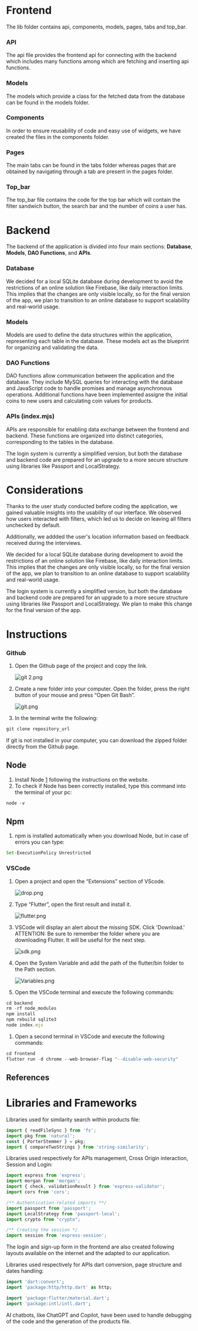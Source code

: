 # Frontend

The lib folder contains api, components, models, pages, tabs and top_bar. 

### API

The api file provides the frontend api for connecting with the backend which includes many functions among which are fetching and inserting api functions. 

### Models

The models which provide a class for the fetched data from the  database can be found in the models folder. 

### Components

In order to ensure reusability of code and easy use of widgets, we have created the files in the components folder. 

### Pages

The main tabs can be found in the tabs folder whereas pages that are obtained by navigating through a tab are present in the pages folder.  

### Top_bar

The top_bar file contains the code for the top bar which will contain the filter sandwich button, the search bar and the number of coins a user has.

# Backend

The backend of the application is divided into four main sections: **Database**, **Models**, **DAO Functions**, and **APIs**.

### **Database**

We decided for a local SQLite database during development to avoid the restrictions of an online solution like Firebase, like daily interaction limits. This implies that the changes are only visible locally, so for the final version of the app, we plan to transition to an online database to support scalability and real-world usage.

### Models

Models are used to define the data structures within the application, representing each table in the database. These models act as the blueprint for organizing and validating the data.

### **DAO Functions**

DAO functions allow communication between the application and the database. They include MySQL queries for interacting with the database and JavaScript code to handle promises and manage asynchronous operations. Additional functions have been implemented assigne the initial coins to new users and calculating coin values for products.

### **APIs (index.mjs)**

APIs are responsible for enabling data exchange between the frontend and backend. These functions are organized into distinct categories, corresponding to the tables in the database.

The login system is currently a simplified version, but both the database and backend code are prepared for an upgrade to a more secure structure using libraries like Passport and LocalStrategy.

# Considerations

Thanks to the user study conducted before coding the application, we gained valuable insights into the usability of our interface. We observed how users interacted with filters, which led us to decide on leaving all filters unchecked by default.

Additionally, we addded the user's location information based on feedback received during the interviews.

We decided for a local SQLite database during development to avoid the restrictions of an online solution like Firebase, like daily interaction limits. This implies that the changes are only visible locally, so for the final version of the app, we plan to transition to an online database to support scalability and real-world usage.

The login system is currently a simplified version, but both the database and backend code are prepared for an upgrade to a more secure structure using libraries like Passport and LocalStrategy. We plan to make this change for the final version of the app.

# Instructions

### Github

1. Open the Github page of the project and copy the link. 
    
    ![git 2.png](ReadMEimages/git_2.png)
    
2. Create a new folder into your computer. Open the folder, press the right button of your mouse and press “Open Git Bash”.
    
    ![git.png](ReadMEimages/git.png)
    
3. In the terminal write the following:

```jsx
git clone repository_url
```

If git is not installed in your computer, you can download the zipped folder directly from the Github page.

## Node

1. Install Node [1] following the instructions on the website.
2. To check if Node has been correctly installed, type this command into the terminal of your pc:

```jsx
node -v
```

## Npm

1. npm is installed automatically when you download Node, but in case of errors you can type:

```jsx
Set-ExecutionPolicy Unrestricted
```

### VSCode

1. Open a project and open the “Extensions” section of VScode.
    
    ![drop.png](ReadMEimages/extensions.png)
    
2. Type “Flutter”, open the first result and install it.
    
    ![flutter.png](ReadMEimages/flutter.png)
    

1. VSCode will display an alert about the missing SDK. Click 'Download.' ATTENTION: Be sure to remember the folder where you are downloading Flutter. It will be useful for the next step.
    
    ![sdk.png](ReadMEimages/sdk.png)
    
2. Open the System Variable and add the path of the flutter/bin folder to the Path section.
    
    ![Variables.png](ReadMEimages/Variables.png)
    
3. Open the VSCode terminal and execute the following commands:

```jsx
cd backend
rm -rf node_modules
npm install
npm rebuild sqlite3
node index.mjs
```

1. Open a second terminal in VSCode and execute the following commands:

```jsx
cd frontend
flutter run -d chrome --web-browser-flag "--disable-web-security"
```

## References

[1]: [https://nodejs.org/en/download/package-manager](https://nodejs.org/en/download/package-manager)

# Libraries and Frameworks

Libraries used for similarity search within products file:

```jsx
import { readFileSync } from 'fs';
import pkg from 'natural';
const { PorterStemmer } = pkg; 
import { compareTwoStrings } from 'string-similarity'; 
```

Libraries used respectively for APIs management, Cross Origin interaction, Session and Login:

```jsx
import express from 'express';
import morgan from 'morgan';
import { check, validationResult } from 'express-validator';
import cors from 'cors';

/** Authentication-related imports **/
import passport from 'passport';
import LocalStrategy from 'passport-local';
import crypto from "crypto";

/** Creating the session */
import session from 'express-session';
```

The login and sign-up form in the frontend are also created following layouts available on the internet and the adapted to our application.

Libraries used respectively for APIs dart conversion, page structure and dates handling:

```dart
import 'dart:convert';
import 'package:http/http.dart' as http;

import 'package:flutter/material.dart';
import 'package:intl/intl.dart';
```

AI chatbots, like ChatGPT and Copilot,  have been used to handle debugging of the code and the generation of the products file.
